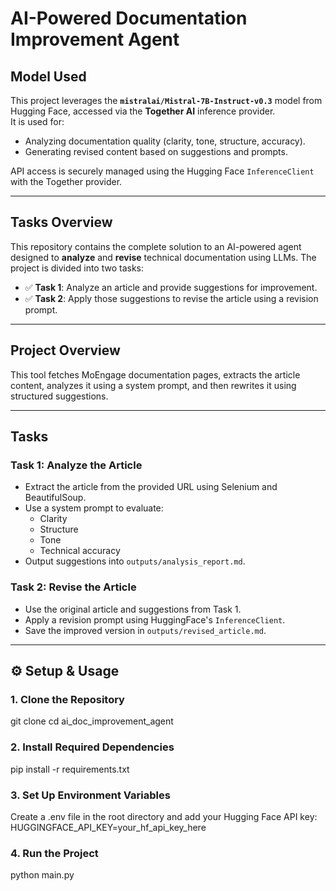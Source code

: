 # AI-Powered Documentation Improvement Agent

## Model Used

This project leverages the **`mistralai/Mistral-7B-Instruct-v0.3`** model from Hugging Face, accessed via the **Together AI** inference provider.  
It is used for:

- Analyzing documentation quality (clarity, tone, structure, accuracy).
- Generating revised content based on suggestions and prompts.

API access is securely managed using the Hugging Face `InferenceClient` with the Together provider.

---

## Tasks Overview

This repository contains the complete solution to an AI-powered agent designed to **analyze** and **revise** technical documentation using LLMs. The project is divided into two tasks:

- ✅ **Task 1**: Analyze an article and provide suggestions for improvement.
- ✅ **Task 2**: Apply those suggestions to revise the article using a revision prompt.

---

## Project Overview

This tool fetches MoEngage documentation pages, extracts the article content, analyzes it using a system prompt, and then rewrites it using structured suggestions.

---

## Tasks

### Task 1: Analyze the Article

- Extract the article from the provided URL using Selenium and BeautifulSoup.
- Use a system prompt to evaluate:
  - Clarity
  - Structure
  - Tone
  - Technical accuracy
- Output suggestions into `outputs/analysis_report.md`.

### Task 2: Revise the Article

- Use the original article and suggestions from Task 1.
- Apply a revision prompt using HuggingFace's `InferenceClient`.
- Save the improved version in `outputs/revised_article.md`.

---

## ⚙️ Setup & Usage

### 1. Clone the Repository

git clone
cd ai_doc_improvement_agent

### 2. Install Required Dependencies

pip install -r requirements.txt

### 3. Set Up Environment Variables

Create a .env file in the root directory and add your Hugging Face API key:
HUGGINGFACE_API_KEY=your_hf_api_key_here

### 4. Run the Project

python main.py
